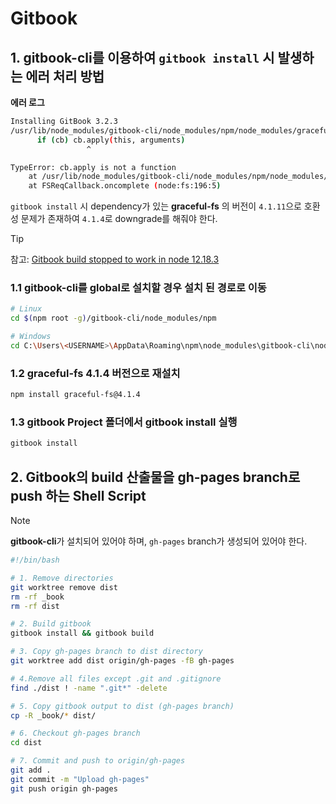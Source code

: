 # Gitbook

## 1. **gitbook-cli**를 이용하여 `gitbook install` 시 발생하는 에러 처리 방법

**에러 로그**

```bash
Installing GitBook 3.2.3
/usr/lib/node_modules/gitbook-cli/node_modules/npm/node_modules/graceful-fs/polyfills.js:287
      if (cb) cb.apply(this, arguments)
                 ^

TypeError: cb.apply is not a function
    at /usr/lib/node_modules/gitbook-cli/node_modules/npm/node_modules/graceful-fs/polyfills.js:287:18
    at FSReqCallback.oncomplete (node:fs:196:5)
```

`gitbook install` 시 dependency가 있는 **graceful-fs** 의 버전이 `4.1.11`으로 호환성 문제가 존재하여 `4.1.4`로 downgrade를 해줘야 한다.

> [!TIP]
> 참고: [Gitbook build stopped to work in node 12.18.3](https://github.com/GitbookIO/gitbook-cli/issues/110)

### 1.1 gitbook-cli를 global로 설치할 경우 설치 된 경로로 이동

```bash
# Linux
cd $(npm root -g)/gitbook-cli/node_modules/npm

# Windows
cd C:\Users\<USERNAME>\AppData\Roaming\npm\node_modules\gitbook-cli\node_modules\npm
```

### 1.2 graceful-fs 4.1.4 버전으로 재설치

```bash
npm install graceful-fs@4.1.4
```

### 1.3 gitbook Project 폴더에서 gitbook install 실행

```bash
gitbook install
```

## 2. Gitbook의 build 산출물을 gh-pages branch로 push 하는 Shell Script

> [!NOTE]
> **gitbook-cli**가 설치되어 있어야 하며, `gh-pages` branch가 생성되어 있어야 한다.

```bash
#!/bin/bash

# 1. Remove directories
git worktree remove dist
rm -rf _book
rm -rf dist

# 2. Build gitbook
gitbook install && gitbook build

# 3. Copy gh-pages branch to dist directory
git worktree add dist origin/gh-pages -fB gh-pages

# 4.Remove all files except .git and .gitignore
find ./dist ! -name ".git*" -delete

# 5. Copy gitbook output to dist (gh-pages branch)
cp -R _book/* dist/

# 6. Checkout gh-pages branch
cd dist

# 7. Commit and push to origin/gh-pages
git add .
git commit -m "Upload gh-pages"
git push origin gh-pages
```

